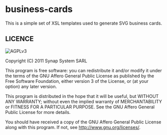 business-cards
==============

This is a simple set of XSL templates used to generate SVG business cards.


LICENCE
-------

![AGPLv3](http://www.gnu.org/graphics/agplv3-155x51.png)

Copyright (C) 2011 Synap System SARL

This program is free software: you can redistribute it and/or modify
it under the terms of the GNU Affero General Public License as
published by the Free Software Foundation, either version 3 of the
License, or (at your option) any later version.

This program is distributed in the hope that it will be useful,
but WITHOUT ANY WARRANTY; without even the implied warranty of
MERCHANTABILITY or FITNESS FOR A PARTICULAR PURPOSE.  See the
GNU Affero General Public License for more details.

You should have received a copy of the GNU Affero General Public License
along with this program.  If not, see <http://www.gnu.org/licenses/>.
